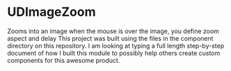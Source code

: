 # UDImageZoom
Zooms into an image when the mouse is over the image, you define zoom aspect and delay
This project was built using the files in the component directory on this repository. I am looking at typing a full length step-by-step document of how I built this module to possibly help others create custom components for this awesome product.
